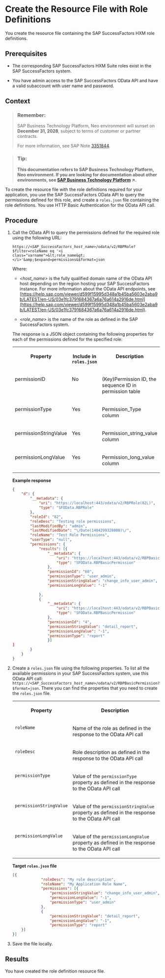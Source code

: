 <!-- loio93d5ce5346424596ac8dbe43b98a49ec -->

# Create the Resource File with Role Definitions

You create the resource file containing the SAP SuccessFactors HXM role definitions.



## Prerequisites

-   The corresponding SAP SuccessFactors HXM Suite roles exist in the SAP SuccessFactors system.

-   You have admin access to the SAP SuccessFactors OData API and have a valid subaccount with user name and password.




## Context

> ### Remember:  
> SAP Business Technology Platform, Neo environment will sunset on **December 31, 2028**, subject to terms of customer or partner contracts.
> 
> For more information, see SAP Note [3351844](https://launchpad.support.sap.com/#/notes/3351844).

> ### Tip:  
> **This documentation refers to SAP Business Technology Platform, Neo environment. If you are looking for documentation about other environments, see [SAP Business Technology Platform](https://help.sap.com/viewer/65de2977205c403bbc107264b8eccf4b/Cloud/en-US/6a2c1ab5a31b4ed9a2ce17a5329e1dd8.html "SAP Business Technology Platform (SAP BTP) is an integrated offering comprised of four technology portfolios: database and data management, application development and integration, analytics, and intelligent technologies. The platform offers users the ability to turn data into business value, compose end-to-end business processes, and build and extend SAP applications quickly.") :arrow_upper_right:.**

To create the resource file with the role definitions required for your application, you use the SAP SuccessFactors OData API to query the permissions defined for this role, and create a `roles.json` file containing the role definitions. You use HTTP Basic Authentication for the OData API call.



## Procedure

1.  Call the OData API to query the permissions defined for the required role using the following URL:

    <code>https://<i class="varname">&lt;SAP_SuccessFactors_host_name&gt;</i>/odata/v2/RBPRole?$filter=roleName eq '<i class="varname">&lt;role_name&gt;</i>'&amp;$expand=permissions&amp;$format=json</code>

    Where:

    -   *<host\_name\>* is the fully qualified domain name of the OData API host depending on the region hosting your SAP SuccessFactors instance. For more information about the OData API endpoints, see [https://help.sap.com/viewer/d599f15995d348a1b45ba5603e2aba9b/LATEST/en-US/03e1fc3791684367a6a76a614a2916de.html](https://help.sap.com/viewer/d599f15995d348a1b45ba5603e2aba9b/LATEST/en-US/03e1fc3791684367a6a76a614a2916de.html).

    -   *<role\_name\>* is the name of the role as defined in the SAP SuccessFactors system.

    The response is a JSON object containing the following properties for each of the permissions defined for the specified role:


    <table>
    <tr>
    <th valign="top">

    Property


    
    </th>
    <th valign="top">

    Include in `roles.json`


    
    </th>
    <th valign="top">

    Description


    
    </th>
    </tr>
    <tr>
    <td valign="top">
    
    permissionID


    
    </td>
    <td valign="top">
    
    No


    
    </td>
    <td valign="top">
    
    \(Key\)Permission ID, the sequence ID in permission table


    
    </td>
    </tr>
    <tr>
    <td valign="top">
    
    permissionType


    
    </td>
    <td valign="top">
    
    Yes


    
    </td>
    <td valign="top">
    
    Permission\_Type column


    
    </td>
    </tr>
    <tr>
    <td valign="top">
    
    permissionStringValue


    
    </td>
    <td valign="top">
    
    Yes


    
    </td>
    <td valign="top">
    
    Permission\_string\_value column


    
    </td>
    </tr>
    <tr>
    <td valign="top">
    
    permissionLongValue


    
    </td>
    <td valign="top">
    
    Yes


    
    </td>
    <td valign="top">
    
    Permission\_long\_value column


    
    </td>
    </tr>
    </table>
    
    **Example response**

    ```json
    {
    	"d": {
    		"__metadata": {
    			"uri": "https://localhost:443/odata/v2/RBPRole(82L)",
    			"type": "SFOData.RBPRole"
    		},
    		"roleId": "82",
    		"roleDesc": "Testing role permissions",
    		"lastModifiedBy": "admin",
    		"lastModifiedDate": "\/Date(1404299328000)\/",
    		"roleName": "Test Role Permissions",
    		"userType": "null",
    		"permissions": {
    			"results": [{
    				"__metadata": {
    					"uri": "https://localhost:443/odata/v2/RBPBasicPermission(60L)",
    					"type": "SFOData.RBPBasicPermission"
    				},
    				"permissionId": "60",
    				"permissionType": "user_admin",
    				"permissionStringValue": "change_info_user_admin",
    				"permissionLongValue": "-1"
    				
    			},
    			{
    				"__metadata": {
    					"uri": "https://localhost:443/odata/v2/RBPBasicPermission(4L)",
    					"type": "SFOData.RBPBasicPermission"
    				},
    				"permissionId": "4",
    				"permissionStringValue": "detail_report",
    				"permissionLongValue": "-1",
    				"permissionType": "report"
    				}]
    ]
    		}
    	}
    }
    
    ```

2.  Create a `roles.json` file using the following properties. To list all the available permissions in your SAP SuccessFactors system, use this OData API call: <code>https://<i class="varname">&lt;SAP_SuccessFactors_host_name&gt;</i>/odata/v2/RBPBasicPermission?$format=json</code>. There you can find the properties that you need to create the `roles.json` file.


    <table>
    <tr>
    <th valign="top">

    Property


    
    </th>
    <th valign="top">

    Description


    
    </th>
    </tr>
    <tr>
    <td valign="top">
    
    `roleName`


    
    </td>
    <td valign="top">
    
    Name of the role as defined in the response to the OData API call


    
    </td>
    </tr>
    <tr>
    <td valign="top">
    
    `roleDesc`


    
    </td>
    <td valign="top">
    
    Role description as defined in the response to the OData API call


    
    </td>
    </tr>
    <tr>
    <td valign="top">
    
    `permissionType`


    
    </td>
    <td valign="top">
    
    Value of the `permissionType` property as defined in the response to the OData API call


    
    </td>
    </tr>
    <tr>
    <td valign="top">
    
    `permissionStringValue`


    
    </td>
    <td valign="top">
    
    Value of the `permissionStringValue` property as defined in the response to the OData API call


    
    </td>
    </tr>
    <tr>
    <td valign="top">
    
    `permissionLongValue`


    
    </td>
    <td valign="top">
    
    Value of the `permissionLongValue` property as defined in the response to the OData API call


    
    </td>
    </tr>
    </table>
    
    **Target `roles.json` file**

    ```json
    [{
    	         "roleDesc": "My role description",
    	         "roleName": "My Application Role Name",
    	         "permissions": [{
    		         "permissionStringValue": "change_info_user_admin",
    		         "permissionLongValue": "-1",
    		         "permissionType": "user_admin"
    	         },
    	         {
    		         "permissionStringValue": "detail_report",
    		         "permissionLongValue": "-1",
    		         "permissionType": "report"
    	}]
    }]
    
    ```

3.  Save the file locally.




## Results

You have created the role definition resource file.

